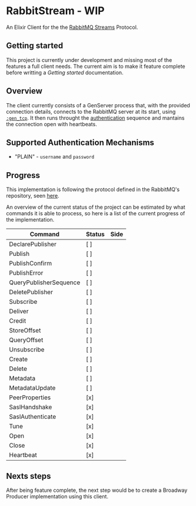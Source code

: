 # RabbitStream - WIP

An Elixir Client for the the [RabbitMQ Streams](https://www.rabbitmq.com/streams.html) Protocol.

## Getting started

This project is currently under development and missing most of the features a full client needs. The current aim is to make it feature complete before writting a _Getting started_ documentation.

## Overview

The client currently consists of a GenServer process that, with the provided connection details, connects to the RabbitMQ server at its start, using [`:gen_tcp`](https://www.erlang.org/doc/man/gen_tcp.html). It then runs throught the [authentication](https://github.com/rabbitmq/rabbitmq-server/blob/master/deps/rabbitmq_stream/docs/PROTOCOL.adoc#authentication) sequence and mantains the connection open with heartbeats. 


## Supported Authentication Mechanisms

- "PLAIN" - `username` and `password`

## Progress
This implementation is following the protocol defined in the RabbitMQ's repository, seen [here](https://github.com/rabbitmq/rabbitmq-server/blob/master/deps/rabbitmq_stream/docs/PROTOCOL.adoc).

An overview of the current status of the project can be estimated by what commands it is able to process, so here is a list of the current progress of the implementation.

| Command                 | Status  | Side  |
| -                       | -       | -     |
| DeclarePublisher        |  [ ]    |       |
| Publish                 |  [ ]    |       |
| PublishConfirm          |  [ ]    |       |
| PublishError            |  [ ]    |       |
| QueryPublisherSequence  |  [ ]    |       |
| DeletePublisher         |  [ ]    |       |
| Subscribe               |  [ ]    |       |
| Deliver                 |  [ ]    |       |
| Credit                  |  [ ]    |       |
| StoreOffset             |  [ ]    |       |
| QueryOffset             |  [ ]    |       |
| Unsubscribe             |  [ ]    |       |
| Create                  |  [ ]    |       |
| Delete                  |  [ ]    |       |
| Metadata                |  [ ]    |       |
| MetadataUpdate          |  [ ]    |       |
| PeerProperties          |  [x]    |       |
| SaslHandshake           |  [x]    |       |
| SaslAuthenticate        |  [x]    |       |
| Tune                    |  [x]    |       |
| Open                    |  [x]    |       |
| Close                   |  [x]    |       |
| Heartbeat               |  [x]    |       |

## Nexts steps

After being feature complete, the next step would be to create a Broadway Producer implementation using this client.